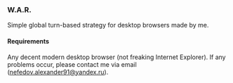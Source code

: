 
### W.A.R.

Simple global turn-based strategy for desktop browsers made by me.

#### Requirements

Any decent modern desktop browser (not freaking Internet Explorer).
If any problems occur, please contact me via email (nefedov.alexander91@yandex.ru).
